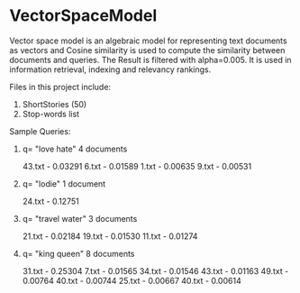 # VectorSpaceModel

Vector space model is an algebraic model for representing text documents as vectors and Cosine similarity is used to compute the
similarity between documents and queries. The Result is filtered with alpha=0.005. It is used in information retrieval, indexing and relevancy rankings. 

Files in this project include:
1. ShortStories (50)
2. Stop-words list


Sample Queries:

1. q= "love hate"
   4 documents 

   43.txt - 0.03291
   6.txt  - 0.01589
   1.txt  - 0.00635
   9.txt  - 0.00531 

2. q= "lodie"
   1 document 

   24.txt - 0.12751

3. q= "travel water"
   3 documents 
 
   21.txt - 0.02184 
   19.txt - 0.01530
   11.txt - 0.01274

4. q= "king queen"
   8 documents 

   31.txt - 0.25304
   7.txt  - 0.01565
   34.txt - 0.01546
   43.txt - 0.01163
   49.txt - 0.00764
   40.txt - 0.00744
   25.txt - 0.00667 
   40.txt - 0.00614
